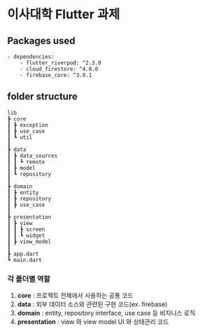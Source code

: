 # 이사대학 Flutter 과제

## Packages used
```
- dependencies:
    - flutter_riverpod: ^2.3.0
    - cloud_firestore: ^4.8.0
    - firebase_core: ^3.8.1

```

## folder structure
```
lib
┣ core
┃ ┣ exception
┃ ┣ use_case
┃ ┗ util
┃ 
┣ data
┃ ┣ data_sources
┃ ┃ ┗ remote
┃ ┣ model
┃ ┗ repository
┃ 
┣ domain
┃ ┣ entity
┃ ┣ repository
┃ ┣ use_case
┃ 
┣ presentation
┃ ┣ view
┃ ┃ ┣ screen
┃ ┃ ┗ widget
┃ ┣ view_model
┃ 
┣ app.dart
┗ main.dart
```
### 각 폴더별 역할
1. **core**         : 프로젝트 전체에서 사용하는 공통 코드
2. **data**         : 외부 데이터 소스와 관련된 구현 코드(ex. firebase)
3. **domain**       : entity, repository interface, use case 등 비지니스 로직
4. **presentation** : view 와 view model UI 와 상태관리 코드 